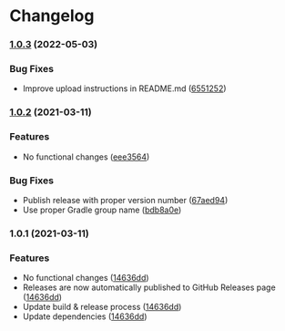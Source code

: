 # Changelog

### [1.0.3](https://www.github.com/fortify-ps/fortify-ssc-parser-symfony-security-checker/compare/v1.0.2...v1.0.3) (2022-05-03)


### Bug Fixes

* Improve upload instructions in README.md ([6551252](https://www.github.com/fortify-ps/fortify-ssc-parser-symfony-security-checker/commit/6551252c617543efe6524f243768779cea2d5933))

### [1.0.2](https://www.github.com/fortify-ps/fortify-ssc-parser-symfony-security-checker/compare/v1.0.1...v1.0.2) (2021-03-11)


### Features

* No functional changes ([eee3564](https://www.github.com/fortify-ps/fortify-ssc-parser-symfony-security-checker/commit/eee356463e92bb4931342157e21e474431e3874b))


### Bug Fixes

* Publish release with proper version number ([67aed94](https://www.github.com/fortify-ps/fortify-ssc-parser-symfony-security-checker/commit/67aed94a083396319e75c7417b55c473bf130f33))
* Use proper Gradle group name ([bdb8a0e](https://www.github.com/fortify-ps/fortify-ssc-parser-symfony-security-checker/commit/bdb8a0e9b2c391bfeceee7706ef3e060a02de37e))

### 1.0.1 (2021-03-11)


### Features

* No functional changes ([14636dd](https://www.github.com/fortify-ps/fortify-ssc-parser-symfony-security-checker/commit/14636dd4de57b2a5ec74cdbab8d1601ac4f7d86f))
* Releases are now automatically published to GitHub Releases page ([14636dd](https://www.github.com/fortify-ps/fortify-ssc-parser-symfony-security-checker/commit/14636dd4de57b2a5ec74cdbab8d1601ac4f7d86f))
* Update build & release process ([14636dd](https://www.github.com/fortify-ps/fortify-ssc-parser-symfony-security-checker/commit/14636dd4de57b2a5ec74cdbab8d1601ac4f7d86f))
* Update dependencies ([14636dd](https://www.github.com/fortify-ps/fortify-ssc-parser-symfony-security-checker/commit/14636dd4de57b2a5ec74cdbab8d1601ac4f7d86f))
